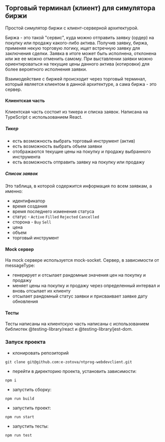 ## Торговый терминал (клиент) для симулятора биржи

Простой симулятор биржи с клиент-серверной архитектурой.

Биржа - это такой "сервис", куда можно отправить заявку (ордер) на покупку или продажу какого-либо актива. Получив заявку, биржа, применяя некую торговую логику, ищет встречную заявку для заключения сделки. Заявка в итоге может быть исполнена, отклонена или же ее можно отменить самому. При выставлении заявки можно ориентироваться на текущие цены данного актива (котировки) для более вероятного исполнения заявки.

Взаимодействие с биржей происходит через торговый терминал, который является клиентом в данной архитектуре, а сама биржа - это сервер.


#### Клиентская часть
Клиентская часть состоит из тикера и списка заявок.
Написана на TypeScript с использованием React.

##### Тикер

* есть возможность выбрать торговый инструмент (актив)
* есть возможность выбрать объем заявки
* отображаются текущие цены на покупку и продажу выбранного инструмента
* есть возможность отправить заявку на покупку или продажу

##### Список заявок

Это таблица, в которой содержится информация по всем заявкам, а именно:
* идентификатор
* время создания
* время последнего изменения статуса
* статус - `Active` `Filled` `Rejected` `Cancelled`
* сторона - `Buy` `Sell`
* цена
* объем
* торговый инструмент

#### Mock сервер
На mock сервере используется mock-socket. 
Сервер, в зависимости от messageType:
* генерирует и отсылает рандомные значения цен на покупку и продажу
* меняет цены на покупку и продажу через определенный интервал и вновь отсылает их клиенту
* отсылает рандомный статус заявки и присваивает заявке дату обновления

#### Тесты
Тесты написаны на клиентскую часть написаны с использованием библиотек @testing-library/react и @testing-library/jest-dom.

### Запуск проекта
- клонировать репозиторий
```
git clone git@github.com:e-zotova/ntprog-webdevclient.git
```
- перейти в директорию проекта, установить зависимости: 
```
npm i
```
- запустить сборку:
```
npm run build
```
- запустить проект: 
```
npm run start
```
- запустить тесты:
```
npm run test
```